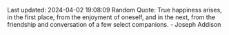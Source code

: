 Last updated: 2024-04-02 19:08:09
Random Quote: True happiness arises, in the first place, from the enjoyment of oneself, and in the next, from the friendship and conversation of a few select companions. - Joseph Addison